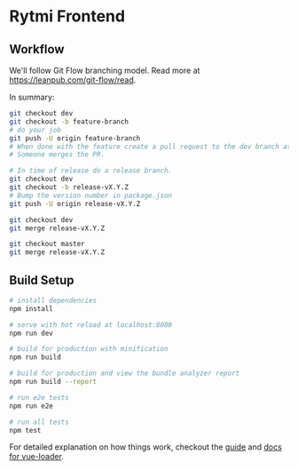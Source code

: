 # Rytmi Frontend

## Workflow

We'll follow Git Flow branching model. Read more at https://leanpub.com/git-flow/read.

In summary:
```bash
git checkout dev
git checkout -b feature-branch
# do your job
git push -U origin feature-branch
# When done with the feature create a pull request to the dev branch at github.
# Someone merges the PR.

# In time of release do a release branch.
git checkout dev
git checkout -b release-vX.Y.Z
# Bump the version number in package.json
git push -U origin release-vX.Y.Z

git checkout dev
git merge release-vX.Y.Z

git checkout master
git merge release-vX.Y.Z
```

## Build Setup

``` bash
# install dependencies
npm install

# serve with hot reload at localhost:8080
npm run dev

# build for production with minification
npm run build

# build for production and view the bundle analyzer report
npm run build --report

# run e2e tests
npm run e2e

# run all tests
npm test
```

For detailed explanation on how things work, checkout the [guide](http://vuejs-templates.github.io/webpack/) and [docs for vue-loader](http://vuejs.github.io/vue-loader).
